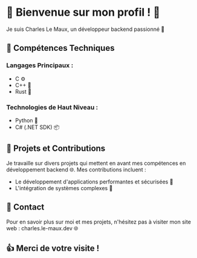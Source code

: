 # 🌟 Bienvenue sur mon profil ! 🌟

Je suis Charles Le Maux, un développeur backend passionné 👋

## 🎯 Compétences Techniques

### Langages Principaux :
- C ⚙️
- C++ 🔧
- Rust 🔩

### Technologies de Haut Niveau :
- Python 🐍
- C# (.NET SDK) 📦

## 🚀 Projets et Contributions

Je travaille sur divers projets qui mettent en avant mes compétences en développement backend 🌐. Mes contributions incluent :

- Le développement d'applications performantes et sécurisées 💪
- L'intégration de systèmes complexes 🤖

## 📲 Contact

Pour en savoir plus sur moi et mes projets, n'hésitez pas à visiter mon site web : charles.le-maux.dev 🌐

## 👍 Merci de votre visite !
